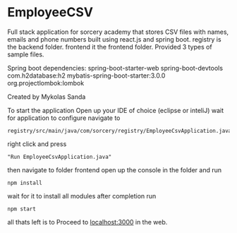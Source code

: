 # EmployeeCSV
Full stack application for sorcery academy
that stores CSV files with names, emails and phone numbers
built using react.js and spring boot.
registry is the backend folder.
frontend it the frontend folder.
Provided 3 types of sample files.

Spring boot dependencies:
spring-boot-starter-web
spring-boot-devtools
com.h2database:h2
mybatis-spring-boot-starter:3.0.0
org.projectlombok:lombok

Created by Mykolas Sanda


To start the application 
Open up your IDE of choice (eclipse or inteliJ)
wait for application to configure
navigate to 
```
registry/src/main/java/com/sorcery/registry/EmployeeCsvApplication.java
```
right click and press 
```
"Run EmployeeCsvApplication.java"
```
then
navigate to folder frontend
open up the console in the folder and run 
```
npm install
```
wait for it to install all modules
after completion run
```
npm start
```
all thats left is to Proceed to [localhost:3000](http://localhost:3000/) in the web.

